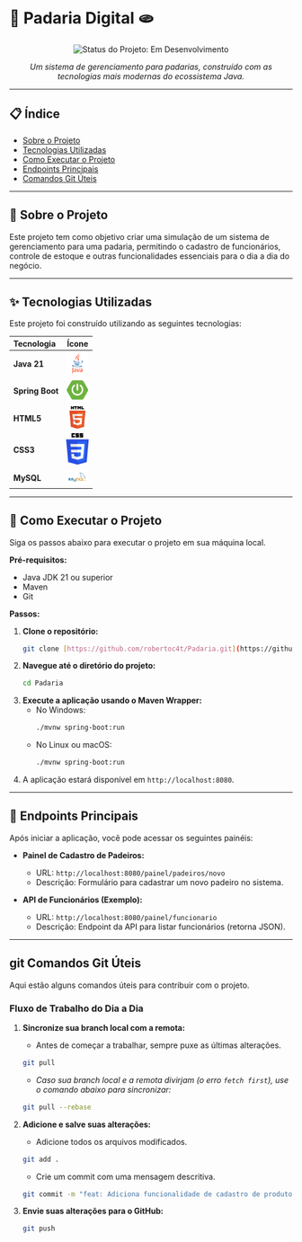 # 🥐 Padaria Digital 🫓

<p align="center">
  <img src="https://img.shields.io/badge/Status-Em%20Desenvolvimento-yellow" alt="Status do Projeto: Em Desenvolvimento">
</p>

<p align="center">
  <em>Um sistema de gerenciamento para padarias, construído com as tecnologias mais modernas do ecossistema Java.</em>
</p>

---

## 📋 Índice

* [Sobre o Projeto](#-sobre-o-projeto)
* [Tecnologias Utilizadas](#-tecnologias-utilizadas)
* [Como Executar o Projeto](#-como-executar-o-projeto)
* [Endpoints Principais](#-endpoints-principais)
* [Comandos Git Úteis](#-comandos-git-úteis)

---

## 📖 Sobre o Projeto

Este projeto tem como objetivo criar uma simulação de um sistema de gerenciamento para uma padaria, permitindo o cadastro de funcionários, controle de estoque e outras funcionalidades essenciais para o dia a dia do negócio.

---

## ✨ Tecnologias Utilizadas

Este projeto foi construído utilizando as seguintes tecnologias:

| Tecnologia | Ícone |
| :--- | :---: |
| **Java 21** | <img src="./assets/logo-java.png" alt="Java" width="40"> |
| **Spring Boot** | <img src="./assets/logo-spring.png" alt="Spring Boot" width="40"> |
| **HTML5** | <img src="./assets/logo-html.png" alt="HTML5" width="40"> |
| **CSS3** | <img src="./assets/logo-css.png" alt="CSS3" width="40"> |
| **MySQL** | <img src="./assets/logo-sql.png" alt="MYSQL" width="40"> |

---

## 🚀 Como Executar o Projeto

Siga os passos abaixo para executar o projeto em sua máquina local.

**Pré-requisitos:**
* Java JDK 21 ou superior
* Maven
* Git

**Passos:**
1.  **Clone o repositório:**
    ```bash
    git clone [https://github.com/robertoc4t/Padaria.git](https://github.com/robertoc4t/Padaria.git)
    ```
2.  **Navegue até o diretório do projeto:**
    ```bash
    cd Padaria
    ```
3.  **Execute a aplicação usando o Maven Wrapper:**
    * No Windows:
      ```bash
      ./mvnw spring-boot:run
      ```
    * No Linux ou macOS:
      ```bash
      ./mvnw spring-boot:run
      ```
4.  A aplicação estará disponível em `http://localhost:8080`.

---

## 🔗 Endpoints Principais

Após iniciar a aplicação, você pode acessar os seguintes painéis:

* **Painel de Cadastro de Padeiros:**
    * URL: `http://localhost:8080/painel/padeiros/novo`
    * Descrição: Formulário para cadastrar um novo padeiro no sistema.

* **API de Funcionários (Exemplo):**
    * URL: `http://localhost:8080/painel/funcionario`
    * Descrição: Endpoint da API para listar funcionários (retorna JSON).

---

##  git Comandos Git Úteis

Aqui estão alguns comandos úteis para contribuir com o projeto.

### Fluxo de Trabalho do Dia a Dia

1.  **Sincronize sua branch local com a remota:**
    * Antes de começar a trabalhar, sempre puxe as últimas alterações.
    ```bash
    git pull
    ```
    * _Caso sua branch local e a remota divirjam (o erro `fetch first`), use o comando abaixo para sincronizar:_
    ```bash
    git pull --rebase
    ```

2.  **Adicione e salve suas alterações:**
    * Adicione todos os arquivos modificados.
    ```bash
    git add .
    ```
    * Crie um commit com uma mensagem descritiva.
    ```bash
    git commit -m "feat: Adiciona funcionalidade de cadastro de produtos"
    ```

3.  **Envie suas alterações para o GitHub:**
    ```bash
    git push
    ```
